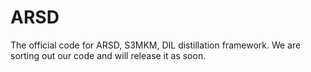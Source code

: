 # ARSD
The official code for ARSD, S3MKM, DIL distillation framework.
We are sorting out our code and will release it as soon.

